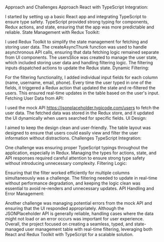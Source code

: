 Approach and Challenges
Approach
React with TypeScript Integration:

I started by setting up a basic React app and integrating TypeScript to ensure type safety. TypeScript provided strong typing for components, Redux actions, and state, ensuring that the app was more predictable and reliable.
State Management with Redux Toolkit:

I used Redux Toolkit to simplify the state management for fetching and storing user data. The createAsyncThunk function was used to handle asynchronous API calls, ensuring that data fetching logic remained separate from UI components.
The usersSlice was created to manage the user state, which included storing user data and handling filtering logic. The filtering inputs dispatched actions to update the Redux state.
Dynamic Filtering:

For the filtering functionality, I added individual input fields for each column (name, username, email, phone). Every time the user typed in one of the fields, it triggered a Redux action that updated the state and re-filtered the users. This ensured real-time updates in the table based on the user's input.
Fetching User Data from API:

I used the mock API https://jsonplaceholder.typicode.com/users to fetch the user data. The fetched data was stored in the Redux store, and it updated the UI dynamically when users searched for specific fields.
UI Design:

I aimed to keep the design clean and user-friendly. The table layout was designed to ensure that users could easily view and filter the user information without distractions.
Challenges
TypeScript Integration:

One challenge was ensuring proper TypeScript typings throughout the application, especially in Redux. Managing the types for actions, state, and API responses required careful attention to ensure strong type safety without introducing unnecessary complexity.
Filtering Logic:

Ensuring that the filter worked efficiently for multiple columns simultaneously was a challenge. The filtering needed to update in real-time without performance degradation, and keeping the logic clean was essential to avoid re-renders and unnecessary updates.
API Handling and Error Management:

Another challenge was managing potential errors from the mock API and ensuring that the UI responded appropriately. Although the JSONPlaceholder API is generally reliable, handling cases where the data might not load or an error occurs was important for user experience.
Overall, the project focused on creating a seamless, typed, and state-managed user management table with real-time filtering, leveraging both React and Redux Toolkit with TypeScript for a scalable solution.
